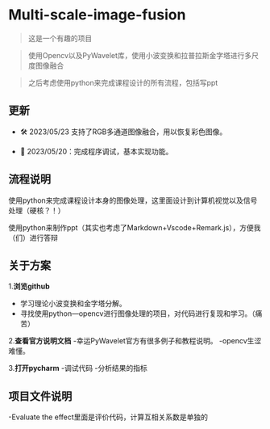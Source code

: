 # Multi-scale-image-fusion
>这是一个有趣的项目

>使用Opencv以及PyWavelet库，使用小波变换和拉普拉斯金字塔进行多尺度图像融合

>之后考虑使用python来完成课程设计的所有流程，包括写ppt

## 更新
- 🛠️ 2023/05/23 支持了RGB多通道图像融合，用以恢复彩色图像。

- 🌟 2023/05/20：完成程序调试，基本实现功能。

## 流程说明

使用python来完成课程设计本身的图像处理，这里面设计到计算机视觉以及信号处理（硬核？！）

使用python来制作ppt（其实也考虑了Markdown+Vscode+Remark.js），方便我（们）进行答辩

## 关于方案

1.**浏览github**
  - 学习理论小波变换和金字塔分解。
  - 寻找使用python—opencv进行图像处理的项目，对代码进行复现和学习。（痛苦）
 
2.**查看官方说明文档**
  -幸运PyWavelet官方有很多例子和教程说明。
  -opencv生涩难懂。

3.**打开pycharm**
  -调试代码
  -分析结果的指标


## 项目文件说明
  -Evaluate the effect里面是评价代码，计算互相关系数是单独的
